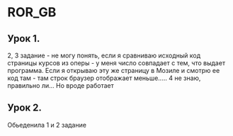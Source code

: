 # ROR_GB
## Урок 1.

2, 3 задание - не могу понять, если я сравниваю исходный код страницы курсов из оперы - у меня число совпадает с тем, что выдает программа.
Если я открываю эту же страницу в Мозиле и смотрю ее код там - там строк браузер отображает меньше.....
4 не знаю, правильно ли... Но вроде работает

## Урок 2.

Обьеденила 1 и 2 задание
